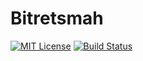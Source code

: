 # Bitretsmah
[![MIT License](https://img.shields.io/badge/license-MIT-blue.svg)](https://github.com/zbigniew-klasik/Bitretsmah/blob/develop/LICENSE)
[![Build Status](https://travis-ci.org/zbigniew-klasik/Bitretsmah.svg?branch=develop)](https://travis-ci.org/zbigniew-klasik/Bitretsmah)
